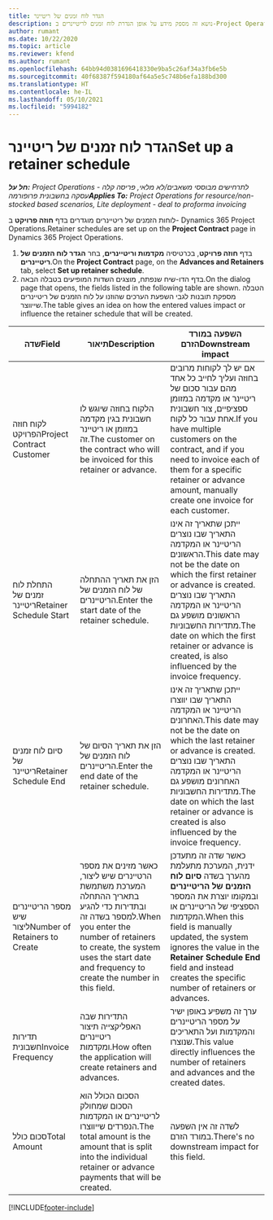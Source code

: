 ```yaml
---
title: הגדר לוח זמנים של ריטיינר
description: נושא זה מספק מידע על אופן הגדרת לוח זמנים לריטיינרים ב-Project Operations.
author: rumant
ms.date: 10/22/2020
ms.topic: article
ms.reviewer: kfend
ms.author: rumant
ms.openlocfilehash: 64bb94d0381696418330e9ba5c26af34a3fb6e5b
ms.sourcegitcommit: 40f68387f594180af64a5e5c748b6efa188bd300
ms.translationtype: HT
ms.contentlocale: he-IL
ms.lasthandoff: 05/10/2021
ms.locfileid: "5994182"
---
```

# <a name="set-up-a-retainer-schedule"></a><span data-ttu-id="7a280-103">הגדר לוח זמנים של ריטיינר</span><span class="sxs-lookup"><span data-stu-id="7a280-103">Set up a retainer schedule</span></span>

<span data-ttu-id="7a280-104">_**חל על:** Project Operations לתרחישים מבוססי משאבים/לא מלאי, פריסה קלה - עסקה בחשבונית פרופורמה_</span><span class="sxs-lookup"><span data-stu-id="7a280-104">_**Applies To:** Project Operations for resource/non-stocked based scenarios, Lite deployment - deal to proforma invoicing_</span></span>

<span data-ttu-id="7a280-105">לוחות הזמנים של ריטיינרים מוגדרים בדף **חוזה פרויקט** ב- Dynamics 365 Project Operations.</span><span class="sxs-lookup"><span data-stu-id="7a280-105">Retainer schedules are set up on the **Project Contract** page in Dynamics 365 Project Operations.</span></span>

1. <span data-ttu-id="7a280-106">בדף **חוזה פרויקט**, בכרטיסיה **מקדמות וריטיינרים**, בחר **הגדר לוח הזמנים של ריטיינרים**.</span><span class="sxs-lookup"><span data-stu-id="7a280-106">On the **Project Contract** page, on the **Advances and Retainers** tab, select **Set up retainer schedule**.</span></span>
2. <span data-ttu-id="7a280-107">בדף הדו-שיח שנפתח, מוצגים השדות המופיעים בטבלה הבאה.</span><span class="sxs-lookup"><span data-stu-id="7a280-107">On the dialog page that opens, the fields listed in the following table are shown.</span></span> <span data-ttu-id="7a280-108">הטבלה מספקת תובנות לגבי השפעת הערכים שהוזנו על לוח הזמנים של ריטיינרים שייווצר.</span><span class="sxs-lookup"><span data-stu-id="7a280-108">The table gives an idea on how the entered values impact or influence the retainer schedule that will be created.</span></span>

| <span data-ttu-id="7a280-109">שדה</span><span class="sxs-lookup"><span data-stu-id="7a280-109">Field</span></span> | <span data-ttu-id="7a280-110">תיאור</span><span class="sxs-lookup"><span data-stu-id="7a280-110">Description</span></span> | <span data-ttu-id="7a280-111">השפעה במורד הזרם</span><span class="sxs-lookup"><span data-stu-id="7a280-111">Downstream impact</span></span> |
| --- | --- | --- |
| <span data-ttu-id="7a280-112">לקוח חוזה הפרויקט</span><span class="sxs-lookup"><span data-stu-id="7a280-112">Project Contract Customer</span></span> | <span data-ttu-id="7a280-113">הלקוח בחוזה שיוגש לו חשבונית בגין מקדמה במזומן או ריטיינר זה.</span><span class="sxs-lookup"><span data-stu-id="7a280-113">The customer on the contract who will be invoiced for this retainer or advance.</span></span> | <span data-ttu-id="7a280-114">אם יש לך לקוחות מרובים בחוזה ועליך לחייב כל אחד מהם עבור סכום של ריטיינר או מקדמה במזומן ספציפיים, צור חשבונית אחת עבור כל לקוח.</span><span class="sxs-lookup"><span data-stu-id="7a280-114">If you have multiple customers on the contract, and if you need to invoice each of them for a specific retainer or advance amount, manually create one invoice for each customer.</span></span> |
| <span data-ttu-id="7a280-115">התחלת לוח זמנים של ריטיינר</span><span class="sxs-lookup"><span data-stu-id="7a280-115">Retainer Schedule Start</span></span> | <span data-ttu-id="7a280-116">הזן את תאריך ההתחלה של לוח הזמנים של הריטיינרים.</span><span class="sxs-lookup"><span data-stu-id="7a280-116">Enter the start date of the retainer schedule.</span></span> | <span data-ttu-id="7a280-117">ייתכן שתאריך זה אינו התאריך שבו נוצרים הריטיינר או המקדמה הראשונים.</span><span class="sxs-lookup"><span data-stu-id="7a280-117">This date may not be the date on which the first retainer or advance is created.</span></span> <span data-ttu-id="7a280-118">התאריך שבו נוצרים הריטיינר או המקדמה הראשונים מושפע גם מתדירות החשבוניות.</span><span class="sxs-lookup"><span data-stu-id="7a280-118">The date on which the first retainer or advance is created, is also influenced by the invoice frequency.</span></span> |
| <span data-ttu-id="7a280-119">סיום לוח זמנים של ריטיינר</span><span class="sxs-lookup"><span data-stu-id="7a280-119">Retainer Schedule End</span></span> | <span data-ttu-id="7a280-120">הזן את תאריך הסיום של לוח הזמנים של הריטיינרים.</span><span class="sxs-lookup"><span data-stu-id="7a280-120">Enter the end date of the retainer schedule.</span></span> | <span data-ttu-id="7a280-121">ייתכן שתאריך זה אינו התאריך שבו יווצרו הריטיינר או המקדמה האחרונים.</span><span class="sxs-lookup"><span data-stu-id="7a280-121">This date may not be the date on which the last retainer or advance is created.</span></span> <span data-ttu-id="7a280-122">התאריך שבו נוצרים הריטיינר או המקדמה האחרונים מושפע גם מתדירות החשבוניות.</span><span class="sxs-lookup"><span data-stu-id="7a280-122">The date on which the last retainer or advance is created is also influenced by the invoice frequency.</span></span> |
| <span data-ttu-id="7a280-123">מספר הריטיינרים שיש ליצור</span><span class="sxs-lookup"><span data-stu-id="7a280-123">Number of Retainers to Create</span></span> | <span data-ttu-id="7a280-124">כאשר מזינים את מספר הרטיינרים שיש ליצור, המערכת משתמשת בתאריך ההתחלה ובתדירות כדי להגיע למספר בשדה זה.</span><span class="sxs-lookup"><span data-stu-id="7a280-124">When you enter the number of retainers to create, the system uses the start date and frequency to create the number in this field.</span></span> | <span data-ttu-id="7a280-125">כאשר שדה זה מתעדכן ידנית, המערכת מתעלמת מהערך בשדה **סיום לוח הזמנים של הריטיינרים** ובמקומו יוצרת את המספר הספציפי של הריטיינרים או המקדמות.</span><span class="sxs-lookup"><span data-stu-id="7a280-125">When this field is manually updated, the system ignores the value in the **Retainer Schedule End** field and instead creates the specific number of retainers or advances.</span></span> |
| <span data-ttu-id="7a280-126">תדירות חשבונית</span><span class="sxs-lookup"><span data-stu-id="7a280-126">Invoice Frequency</span></span> | <span data-ttu-id="7a280-127">התדירות שבה האפליקצייה תיצור ריטיינרים ומקדמות.</span><span class="sxs-lookup"><span data-stu-id="7a280-127">How often the application will create retainers and advances.</span></span> | <span data-ttu-id="7a280-128">ערך זה משפיע באופן ישיר על מספר הריטיינרים והמקדמות ועל התאריכים שנוצרו.</span><span class="sxs-lookup"><span data-stu-id="7a280-128">This value directly influences the number of retainers and advances and the created dates.</span></span> |
| <span data-ttu-id="7a280-129">סכום כולל</span><span class="sxs-lookup"><span data-stu-id="7a280-129">Total Amount</span></span> | <span data-ttu-id="7a280-130">הסכום הכולל הוא הסכום שמחולק לריטיינרים או המקדמות הנפרדים שייווצרו.</span><span class="sxs-lookup"><span data-stu-id="7a280-130">The total amount is the amount that is split into the individual retainer or advance payments that will be created.</span></span> | <span data-ttu-id="7a280-131">לשדה זה אין השפעה במורד הזרם.</span><span class="sxs-lookup"><span data-stu-id="7a280-131">There's no downstream impact for this field.</span></span> |


[!INCLUDE[footer-include](../../includes/footer-banner.md)]